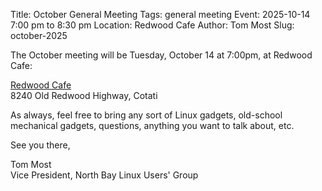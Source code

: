 Title: October General Meeting
Tags: general meeting
Event: 2025-10-14 7:00 pm to 8:30 pm
Location: Redwood Cafe
Author: Tom Most
Slug: october-2025

The October meeting will be Tuesday, October 14 at 7:00pm, at Redwood Cafe:

[Redwood Cafe](https://redwoodcafecotati.com/)<br>
8240 Old Redwood Highway, Cotati

As always, feel free to bring any sort of Linux gadgets,
old-school mechanical gadgets, questions, anything you want to talk
about, etc.

See you there,

Tom Most<br>
Vice President, North Bay Linux Users' Group
